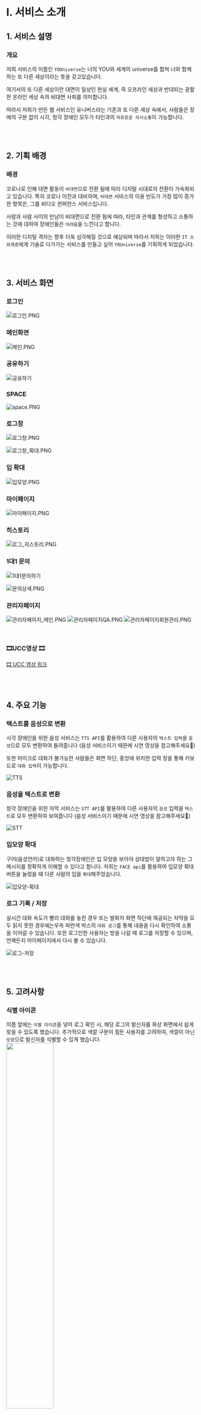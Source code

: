 # Ⅰ. 서비스 소개
## 1. 서비스 설명

### 개요

저희 서비스의 이름인 `YOUniverse`는 너의 YOU와 세계의 universe를 합쳐 너와 함께하는 또 다른 세상이라는 뜻을 갖고있습니다.

여기서의 또 다른 세상이란 대면이 일상인 현실 세계, 즉 오프라인 세상과 반대되는 광활한 온라인 세상 속의 비대면 사회를 의미합니다.

따라서 저희가 만든 웹 서비스인 유니버스라는 기존과 또 다른 세상 속에서, 사람들은 장애의 구분 없이 시각, 청각 장애인 모두가 타인과의 `자유로운 의사소통`이 가능합니다.

<br/>
<br/>

## 2. 기획 배경

### 배경

코로나로 인해 대면 활동이 `비대면`으로 전환 됨에 따라 디지털 시대로의 전환이 가속화되고 있습니다.
특히 코로나 이전과 대비하여, `비대면` 서비스의 이용 빈도가 가장 많이 증가한 항목은, 그룹 비디오 컨퍼런스 서비스입니다.

사람과 사람 사이의 만남이 비대면으로 전환 됨에 따라, 타인과 관계를 형성하고 소통하는 것에 대하여 장애인들은 `어려움`을 느낀다고 합니다. 

이러한 디지털 격차는 향후 더욱 심각해질 것으로 예상되며 따라서 저희는 이러한 `IT 소외계층`에게 기술로 다가가는 서비스를 만들고 싶어 `YOUniverse`를 기획하게 되었습니다.

<br/>
<br/>

## 3. 서비스 화면
### 로그인
![로그인.PNG](/uploads/844f75fc5b49f331ab17250b5008c1e7/로그인.PNG.png)

### 메인화면
![메인.PNG](/uploads/83759772c5593a75e55224e4f8f5aac6/메인.PNG.png)

### 공유하기
![공유하기](/uploads/4093145cab7896542e8d5e1e2850ae7e/공유하기.PNG)

### SPACE
![space.PNG](/uploads/07183e2d5fd7bf6e2d1db64fc38d7aa5/space.PNG.png)

### 로그창
![로그창.PNG](/uploads/981289fd6fedfce7d8e5fd3fcd0d1449/로그창.PNG.png)

![로그창_확대.PNG](/uploads/ee62ef20c05d4a5a73a004480f97f32a/로그창_확대.PNG.png)

### 입 확대
![입모양.PNG](/uploads/bc9973b4b51375d541d144d2704d460c/입모양.PNG.png)


### 마이페이지
![마이페이지.PNG](/uploads/fbaa64ef7340d932235b191edcbeeb85/마이페이지.PNG.png)

### 히스토리
![로그_히스토리.PNG](/uploads/6d27fcdec6215396ffc465752a282d9f/로그_히스토리.PNG.png)

### 1대1 문의
![1대1문의하기](/uploads/9344c2296d2033736efd60087ce04205/1대1문의하기.png)

![문의상세.PNG](/uploads/daea6384b781469691764e091ee83ca8/문의상세.PNG.png)

### 관리자페이지
![관리자페이지_메인.PNG](/uploads/8ac7476af173719bd04af63cebe37c2d/관리자페이지_메인.PNG.png)
![관리자페이지QA.PNG](/uploads/e02a80d16d62fa2a86be9827e2a85a42/관리자페이지QA.PNG.png)
![관리자페이지회원관리.PNG](/uploads/3e78a0dd30a3a98ce71e94f1fa01119f/관리자페이지회원관리.PNG.png)



<br/>


### 🎞UCC영상 🎞
[🎞 UCC 영상 링크](https://youtu.be/Rli1n-n9His)

<br/>
<br/>

## 4. 주요 기능

### 텍스트를 음성으로 변환
시각 장애인을 위한 음성 서비스는 `TTS API`를 활용하여 다른 사용자의 `텍스트 입력`을 `음성`으로 모두 변환하여 들려줍니다 (음성 서비스이기 때문에 시연 영상을 참고해주세요🙂)

또한 마이크로 대화가 불가능한 사람들은 화면 하단, 중앙에 위치한 입력 창을 통해 키보드로 `대화 입력`이 가능합니다.

![TTS](/uploads/70d10273aa4f30dc2b968a0df82f4b47/TTS.gif)


### 음성을 텍스트로 변환
청각 장애인을 위한 자막 서비스는 `STT API`를 활용하여 다른 사용자의 `음성` 입력을 `텍스트`로 모두 변환하여 보여줍니다 (음성 서비스이기 때문에 시연 영상을 참고해주세요🙂)

![STT](/uploads/e7deef7a7a38bfec0f6506a9f2315e5e/STT.gif)



### 입모양 확대
구어(음성언어)로 대화하는 청각장애인은 입 모양을 보아야 상대방이 말하고자 하는 그 메시지를 정확하게 이해할 수 있다고 합니다. 저희는 `FACE api`를 활용하여 입모양 확대 버튼을 눌렀을 때 다른 사람의 입을 `확대`해주었습니다.

![입모양-확대](/uploads/cadf467349234d3455f031180892b884/입모양-확대.gif)




### 로그 기록 / 저장
실시간 대화 속도가 빨라 대화를 놓친 경우 또는 발화자 화면 하단에 제공되는 자막을 모두 읽지 못한 경우에는우측 파란색 박스의 `대화 로그`를 통해 내용을 다시 확인하여 소통을 이어갈 수 있습니다.
또한 로그인한 사용자는 방을 나갈 때 로그를 저장할 수 있으며, 언제든지 마이페이지에서 다시 볼 수 있습니다.

![로그-저장](/uploads/f26c562b85f5291a9f925b07393772c7/로그-저장.gif)


<br/><br/>

## 5. 고려사항
### 식별 아이콘 
이름 앞에는 `식별 아이콘`을 넣어 로그 확인 시, 해당 로그의 발신자를 화상 화면에서 쉽게 찾을 수 있도록 했습니다. 추가적으로 색깔 구분이 힘든 사용자를 고려하여, 색깔이 아닌 `모양`으로 발신자를 식별할 수 있게 했습니다. 
<br/>
<img src="/uploads/9f080b065e45d254e3d3ac35ee69decd/image.png" width="50%"></img>

<br/>
<br/>

### 로그 글씨 크기 조절
로그 창 하단에 있는 글씨 크기 `축소`, `확대` 버튼을 사용해서 로그창에서 로그 글씨 크기를 조절할 수 있습니다.<br/>


![image](/uploads/00402a930382cb8a10874f6f5c72e16a/image.png)

<br/>
<br/>

### alt 태그
화면에 보이는 모든 버튼에 `alt 속성`을 부여하고, 페이지 내의 주요 기능을 화면 상단으로 배치하여 시각 장애인이 스크린 리더를 활용하였을때 이용에 불편함이 없도록 구성하였습니다.
<br/>
<br/>

### 색상 선정
저희는 `명암 대비`가 4.5 이상인 색의 조합을 사용하여 색약 사용자의 편의성과 가독성을 높였습니다.<br/>
<img src="/uploads/8ea734a46619a14893a71fa527bc0183/image.png" width="30%"></img>
![image](/uploads/f9d04590328fdab4360ef70cb6798f32/image.png)
<br/>
<br/>

### 간단한 UI/UX
심플한 UI/UX를 설계하기 위해 폰트의 기본 크기는 20px로 하였으며 또한 각 페이지 내부 요소를 간소화하여 사용자가 편안하고 쉽게 사용할 수 있도록 하였습니다.<br/>
![image](/uploads/ab2bb6a6f6ac89c9c11c8f7224873627/image.png)





<br/>
<br/>

# Ⅱ. 개발

## 1. 개발환경
* OS
    * Window 10
* IDE
    * IntelliJ 7.4.1
    * Visual Studio Code 1.70.0
    * UI/UX : Figma, Procreate
* Database
    * MySQL 8.0.29
    * MongoDB 5.0.10
    * Redis 7.0.4
* Server
    * AWS EC2(Ubuntu 20.04.4 LTS)
* Backend
    * Java 1.8
    * Spring Boot 2.7.1
    * Spring Data JPA 2.7.1
    * Spring Security 5.7.1
    * OpenVidu 2.22.0

* Frontend
    * HTML5, CSS3, JS(ES6)
    * React 17.0.1
    * Redux 4.2
    * Node js 16.9.0
    * Face-api.js 0.22.2
    * Openvidu-browser 2.22.0
    * Web Speech API
* Deployment
    * Docker 20.10.12
    * Jenkins 2.346.2
    * Nginx 1.21.6

<br/><br/>
## 2. 기술 스택

### [openVidu](https://openvidu.io/)  / WebRTC

- webRTC를 적용하기 위해 openVidu를 사용했습니다. 스페이스 생성하기 버튼을 누르면 사용자 고유의 세션 ID값으로 방이 생성됩니다.  방의 세션 ID가 담겨 있는 URL를 공유하여 다른 사용자들을 초대할 수 있습니다. 방에 들어온 사용자들은 실시간으로 소통이 가능하며, 다양한 기능들을 사용하여 원활하게 대화를 할 수 있습니다. 방 나가기 버튼을 누르면 세션에서 나가도록 구현했습니다.

<br/>
<br/>

### [face API](https://github.com/justadudewhohacks/face-api.js)

- YOUniverse는 face api에서 제공하는 land mark를 기능을 사용하여 입 부분 확대 기능을 구현합니다. face api에서 getMouth() 함수를 사용하여 입의 위치를 가져오고, 해당 위치를 기반으로 입 부분만 확대할 수 있도록 구현했습니다. 입 모양 확대 버튼 on/off 를 통해서 기능을 켜고, 끌 수 있습니다.

<br/>

### [Web Speech API](https://developer.mozilla.org/en-US/docs/Web/API/Web_Speech_API)

- YOUniverse는 web Speeck API를 사용해서 TTS(Text To Speech)와 STT(Speech To Text)를 구현합니다. 마이크가 켜져있는 동안에 STT를 사용해서 사용자의 음성을 텍스트로 변환하고, 로그창에 기록합니다.
또한 시각 장애인을 위해 TTS를 사용해서 텍스트를 음성으로 읽어주는 기능이 포함되어 있습니다.

<br/>
<br/>



## 3. 서비스 아키텍처

서비스 아키텍처 사진 넣기
<br/><br/>
## 4. CICD/ SSL 인증서

<br/>
<br/>


# Ⅲ. 프로젝트

## 1. 협업툴

### Jira
스프린트는 월~일까지 약 일주일을 스프린트의 기간으로 정했습니다.
매주 월요일에 일주일 동안 해야하는 태스크들을 정하고, 스토리 포인트와 담당자를 등록 후 스프린트를 시작했습니다.
* 에픽은 페이지별로 화상룸, 마이페이지, 관리자 등으로 구성했습니다.
* 스토리는 사용자 입장에서 기능을 사용하는 과정으로 등록했습니다. 
* 태스크는 개발할 기능들을 나눠서 작성했습니다.


### Notion
* 프로젝트에 필요한 일정관리, 발표준비, api 명세 등을 정리하고, 팀원들이 볼 수 있도록 했습니다.

[노션 링크]

<br/>

### Git Flow
master 브랜치 하위에 dev 브랜치를 생성하고, frontend와 backend 브랜치를 각각 생성했습니다.
각 기능별로 feature 브랜치를 생성하고, 완료된 기능은 frontend/backend 브랜치에 merge 했습니다.

<br/>

#### Convention

원활한 의사소통을 위해 [🤝개발 컨벤션](https://www.notion.so/458ce39591f9401ebe02308e6cef270c)을 정하여 커밋과 브랜치를 생성하였습니다.

<br/><br/>
## 2. 백로그
개발을 시작하기 전, 전체적인 기능을 정리하기 위해 백로그를 작성했습니다. 
백로그는 화면 단위별로 작성했으며, Jira 및 branch naming을 작성할 때 백로그를 참고하였습니다.

![백로그](/uploads/37cf613aab9d5368e66cf1d95df3a8b2/백로그.gif)

<br/><br/>
## 3. 디자인
와이어 프레임을 작성하기 위해서 피그마를 사용했습니다. 
![image](/uploads/42fce88fc4d9b317ec7a8001df32606e/image.png)


프로크리에이터를 사용하여 배경 및 아이콘 요소를 생성하였습니다.


<br/><br/>

# Ⅴ. 팀원 소개

* 김대현
* 김윤민
* 노은영
* 서은지
* 문서희
* 천지석






